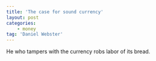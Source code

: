 ```yaml
---
title: 'The case for sound currency'
layout: post
categories:
    - money
tag: 'Daniel Webster'
---
```


He who tampers with the currency robs labor of its bread.